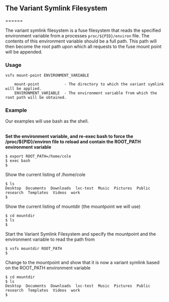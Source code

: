 ## The Variant Symlink Filesystem
======

The variant symlink filesystem is a fuse filesystem that reads the specified environment variable from a processes `proc/${PID}/environ` file.
The contents of this environment variable should be a full path. This path will then become the root path upon which all requests to the fuse 
mount point will be appended.

### Usage
```
vsfs mount-point ENVIRONMENT_VARIABLE
   
    mount-point           - The directory to which the variant symlink will be applied.
    ENVIRONMENT_VARIABLE  - The environment variable from which the root path will be obtained.
```

### Example

Our examples will use bash as the shell.
<br><br>

**Set the environment variable, and re-exec bash to force the /proc/${PID}/environ file to reload and contain the ROOT_PATH environment variable**
```
$ export ROOT_PATH=/home/cole
$ exec bash
$
```

Show the current listing of /home/cole
```
$ ls
Desktop  Documents  Downloads  lxc-test  Music  Pictures  Public  research  Templates  Videos  work
$
```

Show the current listing of mountdir (the mountpoint we will use)
```
$ cd mountdir
$ ls
$
```

Start the Variant Symlink Filesystem and specify the mountpoint and the environment variable to read the path from
```
$ vsfs mountdir ROOT_PATH
$
```

Change to the mountpoint and show that it is now a variant symlink based on the ROOT_PATH environment variable
```
$ cd mountdir
$ ls
Desktop  Documents  Downloads  lxc-test  Music  Pictures  Public  research  Templates  Videos  work
$
```


